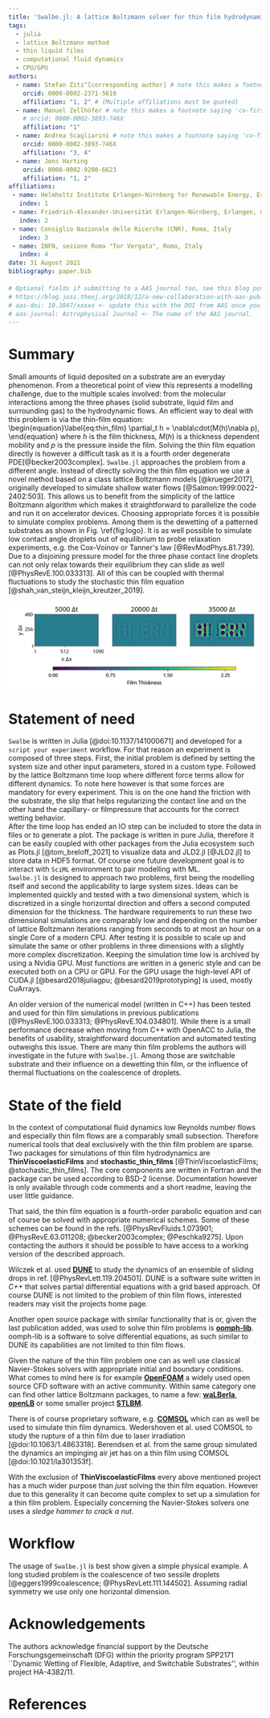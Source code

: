 ```yaml
---
title: 'Swalbe.jl: A lattice Boltzmann solver for thin film hydrodynamics'
tags:
  - julia
  - lattice Boltzmann method
  - thin liquid films
  - computational fluid dynamics
  - CPU/GPU
authors:
  - name: Stefan Zitz^[corresponding author] # note this makes a footnote saying 'co-first author'
    orcid: 0000-0002-2371-5610
    affiliation: "1, 2" # (Multiple affiliations must be quoted)
  - name: Manuel Zellhöfer # note this makes a footnote saying 'co-first author'
    # orcid: 0000-0002-3893-746X
    affiliation: "1"
  - name: Andrea Scagliarini # note this makes a footnote saying 'co-first author'
    orcid: 0000-0002-3893-746X
    affiliation: "3, 4"
  - name: Jens Harting
    orcid: 0000-0002-9200-6623
    affiliation: "1, 2"
affiliations:
 - name: Helmholtz Institute Erlangen-Nürnberg for Renewable Energy, Erlangen, Germany
   index: 1
 - name: Friedrich-Alexander-Universität Erlangen-Nürnberg, Erlangen, Germany
   index: 2
 - name: Consiglio Nazionale delle Ricerche (CNR), Roma, Italy
   index: 3
 - name: INFN, sezione Roma "Tor Vergata", Roma, Italy
   index: 4
date: 31 August 2021
bibliography: paper.bib

# Optional fields if submitting to a AAS journal too, see this blog post:
# https://blog.joss.theoj.org/2018/12/a-new-collaboration-with-aas-publishing
# aas-doi: 10.3847/xxxxx <- update this with the DOI from AAS once you know it.
# aas-journal: Astrophysical Journal <- The name of the AAS journal.
---
```


# Summary

Small amounts of liquid deposited on a substrate are an everyday phenomenon.
From a theoretical point of view this represents a modelling challenge, due to the multiple scales involved: from the molecular interactions among the three phases (solid substrate, liquid film and surrounding gas) to the hydrodynamic flows.
An efficient way to deal with this problem is via the thin-film equation:
\begin{equation}\label{eq:thin_film}
    \partial_t h = \nabla\cdot(M(h)\nabla p),
\end{equation}
where $h$ is the film thickness, $M(h)$ is a thickness dependent mobility and $p$ is the pressure inside the film.
Solving the thin film equation directly is however a difficult task as it is a fourth order degenerate PDE[@becker2003complex].
`Swalbe.jl` approaches the problem from a different angle.
Instead of directly solving the thin film equation we use a novel method based on a class lattice Boltzmann models [@krueger2017], originally developed to simulate shallow water flows [@Salmon:1999:0022-2402:503].
This allows us to benefit from the simplicity of the lattice Boltzmann algorithm which makes it straightforward to parallelize the code and run it on accelerator devices.
Choosing appropriate forces it is possible to simulate complex problems.
Among them is the dewetting of a patterned substrates as shown in Fig. \ref{fig:logo}.
It is as well possible to simulate low contact angle droplets out of equilibrium to probe relaxation experiments, e.g. the Cox-Voinov or Tanner's law [@RevModPhys.81.739].
Due to a disjoining pressure model for the three phase contact line droplets can not only relax towards their equilibrium they can slide as well [@PhysRevE.100.033313].
All of this can be coupled with thermal fluctuations to study the stochastic thin film equation [@shah_van_steijn_kleijn_kreutzer_2019].

![Dewetting simulation on a patterned substrate, letters have a higher wettability than the rest of the substrate.\label{fig:logo}](Hiern_logo.png)

# Statement of need

`Swalbe` is written in Julia [@doi:10.1137/141000671] and developed for a `script your experiment` workflow.
For that reason an experiment is composed of three steps.
First, the initial problem is defined by setting the system size and other input parameters, stored in a custom type.
Followed by the lattice Boltzmann time loop where different force terms allow for different dynamics.
To note here however is that some forces are mandatory for every experiment.
This is on the one hand the friction with the substrate, the slip that helps regularizing the contact line and on the other hand the capillary- or filmpressure that accounts for the correct wetting behavior.  
After the time loop has ended an IO step can be included to store the data in files or to generate a plot.
The package is written in pure Julia, therefore it can be easily coupled with other packages from the Julia ecosystem such as Plots.jl [@tom_breloff_2021] to visualize data and JLD2.jl [@JLD2.jl] to store data in HDF5 format.
Of course one future development goal is to interact with `SciML` environment to pair modelling with ML.  
`Swalbe.jl` is designed to approach two problems, first being the modelling itself and second the applicability to large system sizes.
Ideas can be implemented quickly and tested with a two dimensional system, which is discretized in a single horizontal direction and offers a second computed dimension for the thickness.
The hardware requirements to run these two dimensional simulations are comparably low and depending on the number of lattice Boltzmann iterations ranging from seconds to at most an hour on a single Core of a modern CPU.
After testing it is possible to scale up and simulate the same or other problems in three dimensions with a slightly more complex discretization.
Keeping the simulation time low is archived by using a Nvidia GPU.
Most functions are written in a generic style and can be executed both on a CPU or GPU.
For the GPU usage the high-level API of CUDA.jl [@besard2018juliagpu; @besard2019prototyping] is used, mostly CuArrays.

An older version of the numerical model (written in C++) has been tested and used for thin film simulations in previous publications [@PhysRevE.100.033313; @PhysRevE.104.034801].
While there is a small performance decrease when moving from C++ with OpenACC to Julia, the benefits of usability, straightforward documentation and automated testing outweighs this issue.
There are many thin film problems the authors will investigate in the future with `Swalbe.jl`.
Among those are switchable substrate and their influence on a dewetting thin film, or the influence of thermal fluctuations on the coalescence of droplets.

# State of the field

In the context of computational fluid dynamics low Reynolds number flows and especially thin film flows are a comparably small subsection.
Therefore numerical tools that deal exclusively with the thin film problem are sparse.
Two packages for simulations of thin film hydrodynamics are **ThinViscoelasticFilms** and **stochastic_thin_films** [@ThinViscoelasticFilms; @stochastic_thin_films].
The core components are written in Fortran and the package can be used according to BSD-2 license. 
Documentation however is only available through code comments and a short readme, leaving the user little guidance.

That said, the thin film equation is a fourth-order parabolic equation and can of course be solved with appropriate numerical schemes.
Some of these schemes can be found in the refs. [@PhysRevFluids.1.073901; @PhysRevE.63.011208; @becker2003complex; @Peschka9275].
Upon contacting the authors it should be possible to have access to a working version of the described approach.

Wilczek et al. used [**DUNE**](https://www.dune-project.org/) to study the dynamics of an ensemble of sliding drops in ref. [@PhysRevLett.119.204501].
DUNE is a software suite written in *C++* that solves partial differential equations with a grid based approach.
Of course DUNE is not limited to the problem of thin film flows, interested readers may visit the projects home page.

Another open source package with similar functionality that is or, given the last publication added, was used to solve thin film problems is [**oomph-lib**](http://oomph-lib.maths.man.ac.uk/doc/html/index.html).
oomph-lib is a software to solve differential equations, as such similar to DUNE its capabilities are not limited to thin film flows.

Given the nature of the thin film problem one can as well use classical Navier-Stokes solvers with appropriate initial and boundary conditions.
What comes to mind here is for example [**OpenFOAM**](https://www.openfoam.com/) a widely used open source CFD software with an active community.
Within same category one can find other lattice Boltzmann packages, to name a few: [**waLBerla**](https://walberla.net/doxygen/index.html), [**openLB**](https://www.openlb.net/) or some smaller project [**STLBM**](https://gitlab.com/unigehpfs/stlbm). 

There is of course proprietary software, e.g. [**COMSOL**](https://www.comsol.com/) which can as well be used to simulate thin film dynamics.
Wedershoven et al. used COMSOL to study the rupture of a thin film due to laser irradiation [@doi:10.1063/1.4863318].
Berendsen et al. from the same group simulated the dynamics an impinging air jet has on a thin film using COMSOL [@doi:10.1021/la301353f].

With the exclusion of **ThinViscoelasticFilms** every above mentioned project has a much wider purpose than *just* solving the thin film equation.
However due to this generality it can become quite complex to set up a simulation for a thin film problem.
Especially concerning the Navier-Stokes solvers one uses a *sledge hammer to crack a nut*.

# Workflow

The usage of `Swalbe.jl` is best show given a simple physical example.
A long studied problem is the coalescence of two sessile droplets [@eggers1999coalescence; @PhysRevLett.111.144502].
Assuming radial symmetry we use only one horizontal dimension.

# Acknowledgements

The authors acknowledge financial support by the Deutsche Forschungsgemeinschaft (DFG) within the priority program SPP2171 ``Dynamic Wetting of Flexible, Adaptive, and Switchable Substrates'', within project HA-4382/11.

# References
